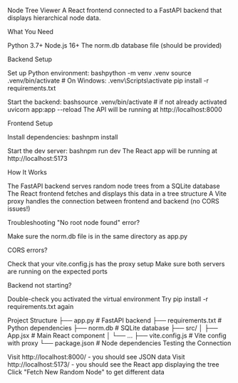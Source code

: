 Node Tree Viewer
A React frontend connected to a FastAPI backend that displays hierarchical node data.

What You Need

Python 3.7+
Node.js 16+
The norm.db database file (should be provided)

Backend Setup

Set up Python environment:
bashpython -m venv .venv
source .venv/bin/activate  # On Windows: .venv\Scripts\activate
pip install -r requirements.txt

Start the backend:
bashsource .venv/bin/activate  # if not already activated
uvicorn app:app --reload
The API will be running at http://localhost:8000

Frontend Setup

Install dependencies:
bashnpm install

Start the dev server:
bashnpm run dev
The React app will be running at http://localhost:5173

How It Works

The FastAPI backend serves random node trees from a SQLite database
The React frontend fetches and displays this data in a tree structure
A Vite proxy handles the connection between frontend and backend (no CORS issues!)

Troubleshooting
"No root node found" error?

Make sure the norm.db file is in the same directory as app.py

CORS errors?

Check that your vite.config.js has the proxy setup
Make sure both servers are running on the expected ports

Backend not starting?

Double-check you activated the virtual environment
Try pip install -r requirements.txt again

Project Structure
├── app.py              # FastAPI backend
├── requirements.txt    # Python dependencies
├── norm.db            # SQLite database
├── src/
│   ├── App.jsx        # Main React component
│   └── ...
├── vite.config.js     # Vite config with proxy
└── package.json       # Node dependencies
Testing the Connection

Visit http://localhost:8000/ - you should see JSON data
Visit http://localhost:5173/ - you should see the React app displaying the tree
Click "Fetch New Random Node" to get different data